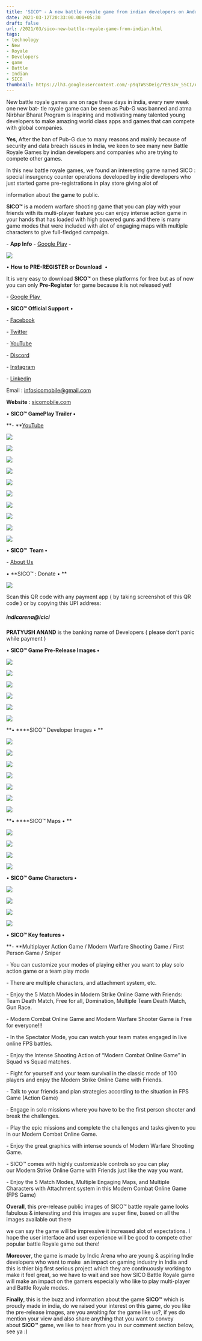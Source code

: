 ```yaml
---
title: 'SICO™ - A new battle royale game from indian developers on Android! '
date: 2021-03-12T20:33:00.000+05:30
draft: false
url: /2021/03/sico-new-battle-royale-game-from-indian.html
tags: 
- technology
- New
- Royale
- Developers
- game
- Battle
- Indian
- SICO
thumbnail: https://lh3.googleusercontent.com/-p9qTWsSDeig/YE93Jv_5SCI/AAAAAAAADio/wx0XF8nApb09wOnaMvn3oa0ltWpXbIsyACLcBGAsYHQ/s1600/1615820576073020-0.png "SICO™ - A new battle royale game from indian developers on Android!"
--- 
```


  

New battle royale games are on rage these days in india, every new week one new bat- tle royale game can be seen as Pub-G was banned and atma Nirbhar Bharat Program is inspiring and motivating many talented young developers to make amazing world class apps and games that can compete with global companies. 

  

**Yes**, After the ban of Pub-G due to many reasons and mainly because of security and data breach issues in India, we keen to see many new Battle Royale Games by indian developers and companies who are trying to compete other games.

  

In this new battle royale games, we found an interesting game named SICO : special insurgency counter operations developed by indie developers who just started game pre-registrations in play store giving alot of

information about the game to public. 

  

**SICO™** is a modern warfare shooting game that you can play with your friends with its multi-player feature you can enjoy intense action game in your hands that has loaded with high powered guns and there is many game modes that were included with alot of engaging maps with multiple characters to give full-fledged campaign. 

  

\- **App Info** - [Google Play](https://play.google.com/store/apps/details?id=com.indicarenasico.shooter) -  

  

 ![](https://lh3.googleusercontent.com/-qd9SEvtz8s8/YE93IG83fRI/AAAAAAAADik/evBObMnHGcQGjJg0l0mK4QWcCj3ZaTXZACLcBGAsYHQ/s1600/1615820567793184-1.png) 

  

• **How to PRE-REGISTER or Download**  •

  

It is very easy to download **SICO™** on these platforms for free but as of now you can only **Pre-Register** for game because it is not released yet! 

  

\- [Google Play ](https://play.google.com/store/apps/details?id=com.indicarenasico.shooter)  

  

• **SICO™ Official Support** •

  

\- [Facebook](https://www.facebook.com/sicomobile/)

\- [Twitter](https://twitter.com/sicomobile?s=08)

\- [YouTube](https://youtu.be/RwseM-ZBdTQ)

\- [Discord](https://discord.gg/wFkp9wUz9F)

\- [Instagram](https://instagram.com/indicarena?igshid=srrkwzj48zvj)

\- [Linkedin](https://www.linkedin.com/company/indicarena)

  

Email : [infosicomobile@gmail.com](Mailto:infosicomobile@gmail.com)

**Website** : [sicomobile.com](http://sicomobile.com)  

  

• **SICO™ GamePlay Trailer •**

**\- **[YouTube](https://youtu.be/RwseM-ZBdTQ)

  

 ![](https://lh3.googleusercontent.com/-K03QfQOoOlQ/YFBDSDkPPzI/AAAAAAAADj0/b61puQwpvSs_PRJi1tf_diRtDBo3Q3w5wCLcBGAsYHQ/s1600/1615872831495868-0.png) 

  

 ![](https://lh3.googleusercontent.com/-uy3aXQCizXI/YFBDP0IK3YI/AAAAAAAADjs/c7Vk8bLz3PAI0vLfughx1jd_nQ4tHq5ugCLcBGAsYHQ/s1600/1615872822209011-1.png) 

  

 ![](https://lh3.googleusercontent.com/-Tg4ThArERiw/YFBDNv8RTAI/AAAAAAAADjo/JmU2RIF0WOAhdkXfSBOzLHSzFz4N8WnLgCLcBGAsYHQ/s1600/1615872815889465-2.png) 

  

 ![](https://lh3.googleusercontent.com/-RZN7ZD5RZ0w/YFBDLwZAXzI/AAAAAAAADjk/lNNnSYY6iZoGOgsYy7IWiqAEORPi1PgawCLcBGAsYHQ/s1600/1615872806723815-3.png) 

  

 ![](https://lh3.googleusercontent.com/-A6JnYAvjBUI/YFBDJiKN4CI/AAAAAAAADjg/o2EBcMoppck6L1hicyLeH7CEFbmVe5lxACLcBGAsYHQ/s1600/1615872797407080-4.png) 

  

 ![](https://lh3.googleusercontent.com/-bxanH6wEgMg/YFBDHCMEORI/AAAAAAAADjc/Pydl1aB7Os8kutQUGSqoM1p4qVNNJ-Y4QCLcBGAsYHQ/s1600/1615872790067505-5.png) 

  

 ![](https://lh3.googleusercontent.com/-JlRitOX8MAA/YFBDFTlYMcI/AAAAAAAADjY/7K7KTqOlDicjJGTLwDNnxcNCLmOIxGepgCLcBGAsYHQ/s1600/1615872783479915-6.png) 

  

 ![](https://lh3.googleusercontent.com/-YSCXlrXvE-I/YFBDD2wst2I/AAAAAAAADjU/YYB3Ett4Vwo797sp-Q2TgURiMzglf4aTACLcBGAsYHQ/s1600/1615872776334485-7.png) 

  

 ![](https://lh3.googleusercontent.com/-AIvwI5KfMBI/YFBDB_pM0CI/AAAAAAAADjQ/0Wy1fQRmJqw4hndXA-6zvr1uFv74Jqj-ACLcBGAsYHQ/s1600/1615872768818552-8.png) 

  

 ![](https://lh3.googleusercontent.com/-K1vbRb1rNBw/YFBDANG8sLI/AAAAAAAADjM/sFO4wmLby5sj_5P-44ssAypFowY62bkNgCLcBGAsYHQ/s1600/1615872756430738-9.png) 

  

• **SICO™  Team •**

  

\- [About Us](https://indicarena.com/teams.html)

  

• **SICO™ : Donate • **

 **![](https://lh3.googleusercontent.com/-dDGQSO-LEq8/YE93F_iRI-I/AAAAAAAADig/8JfJOHq0IpUbfpCAYc3_XA5SrKOVxRB7ACLcBGAsYHQ/s1600/1615820561066011-2.png)** 

Scan this QR code with any payment app ( by taking screenshot of this QR code ) or by copying this UPI address:   

##### indicarena@icici  

**PRATYUSH ANAND** is the banking name of Developers ( please don't panic while payment ) 

  

• **SICO™ Game Pre-Release Images •**  

 ![](https://lh3.googleusercontent.com/-oD_jVPwS-B4/YE93EOirNnI/AAAAAAAADic/r9hkIBsOfNICaHc6OD4Gt9pcwmV5pKdAQCLcBGAsYHQ/s1600/1615820554373113-3.png) 

  

 ![](https://lh3.googleusercontent.com/-2M0hRbsco0s/YE93CoukfpI/AAAAAAAADiY/Hy1KPHmaLHYPTct-ymRHhxbKsXHrErCSwCLcBGAsYHQ/s1600/1615820547266617-4.png) 

  

 ![](https://lh3.googleusercontent.com/-jRj-MvtrlV4/YE93AzioTTI/AAAAAAAADiU/wSfe9QKuRUMozGviq6Zath2L49H1vBO9ACLcBGAsYHQ/s1600/1615820539856595-5.png) 

  

 ![](https://lh3.googleusercontent.com/-5PQ7Yj3q0Hw/YE92-zr6JVI/AAAAAAAADiM/nlT5f7wckvUbJ6MrgPWW8FjD_Ke8mOR6QCLcBGAsYHQ/s1600/1615820534669893-6.png) 

  

 ![](https://lh3.googleusercontent.com/-gW3eQOJ0Y94/YE929pVGxdI/AAAAAAAADiE/TXaV4s9FxGo_w6ErZZTlTFE4nTaxR1HqACLcBGAsYHQ/s1600/1615820529809644-7.png) 

  

 ![](https://lh3.googleusercontent.com/-dOWOhUKHuF8/YE928QaV19I/AAAAAAAADiA/__HliojmvJUJ3zFSpXJFK5JotGxYcUbbQCLcBGAsYHQ/s1600/1615820524464828-8.png) 

  

**• ****SICO™ Developer Images • **

 **![](https://lh3.googleusercontent.com/-KH42vBVK0j8/YE927Hcl03I/AAAAAAAADh8/l8mMqoE-IhsQiTLaGuL7c6yhCd03LWI2QCLcBGAsYHQ/s1600/1615820515712558-9.png)** 

 **![](https://lh3.googleusercontent.com/-O_jrm6JDrdI/YE9249W6C_I/AAAAAAAADh0/g_4TnK23kfsVhJ8Uh5NnEm0609p-_SdNgCLcBGAsYHQ/s1600/1615820509174693-10.png)** 

 ![](https://lh3.googleusercontent.com/-WjYjrjpCd_g/YE923BoXbvI/AAAAAAAADhw/oOIDml1TEa0WvcdTWAtbg4OnGXQccSwJgCLcBGAsYHQ/s1600/1615820501835803-11.png) 

  

 ![](https://lh3.googleusercontent.com/-loPOz8zUhGY/YE921VtGtII/AAAAAAAADhs/eIO-eJtPt6oP99l0YL-LFPx_DSvWLbEAgCLcBGAsYHQ/s1600/1615820490644275-12.png) 

  

 ![](https://lh3.googleusercontent.com/-9wHHkhorG-A/YE92yaYpkeI/AAAAAAAADhg/vzN-5PqDKkIUovsQoPYYeoiBh5uPE_eYACLcBGAsYHQ/s1600/1615820483631552-13.png) 

  

 ![](https://lh3.googleusercontent.com/-bu32bhgQu8Q/YE92wvKHF2I/AAAAAAAADhc/TlYtll-lZJI_Tyx2PjIQXYSqerlIFIY5gCLcBGAsYHQ/s1600/1615820474118894-14.png) 

  

 ![](https://lh3.googleusercontent.com/-KjGdun5O0sY/YE92uXxAdcI/AAAAAAAADhY/-bORqTJRcGUq2JmGjk4DXa6-oDTYbDrowCLcBGAsYHQ/s1600/1615820457552708-15.png) 

  

  

**• ****SICO™ Maps • **

 **![](https://lh3.googleusercontent.com/-FRrMI1uKgIo/YE92qRYItRI/AAAAAAAADhU/J8awKvm2cOcg38JqUCFopDj0rxhe1S5qgCLcBGAsYHQ/s1600/1615820452884807-16.png)** 

 **![](https://lh3.googleusercontent.com/-_mvZhztgse4/YE92pKzKwQI/AAAAAAAADhQ/nMkt75w0Yz0bGn0S8DWxLowAAuCurW6eQCLcBGAsYHQ/s1600/1615820447020646-17.png)** 

 ![](https://lh3.googleusercontent.com/-HPmEYZ0lN9k/YE92nh8vTWI/AAAAAAAADhM/OYWy9xGFg-42o5FmoO66ij1alZSu41ntwCLcBGAsYHQ/s1600/1615820443454119-18.png) 

  

 ![](https://lh3.googleusercontent.com/-0NNq4TZazG4/YE92mkEVBwI/AAAAAAAADhI/MQPEKkhrUyQIDi4qszkKD6jnuVKhz3DkACLcBGAsYHQ/s1600/1615820439382615-19.png) 

  

• **SICO™ Game Characters •**  

 **![](https://lh3.googleusercontent.com/-GwBIDg5CtmE/YE92l8xWuAI/AAAAAAAADhE/feZ26DWbGnQo1fUZ4_JXZwgP6ZQsvQh2wCLcBGAsYHQ/s1600/1615820434370179-20.png)** 

 **![](https://lh3.googleusercontent.com/-vEPd6a04lgA/YE92kY_l73I/AAAAAAAADhA/Gx942KhqRtgjpw5hFAF1cqZVedkl4SGMgCLcBGAsYHQ/s1600/1615820429242011-21.png)** 

 **![](https://lh3.googleusercontent.com/-2MkwZu7gyqk/YE92jJ2Wc0I/AAAAAAAADg4/PL7HbnGskRsFeTdW7gMeqMD_JuCtG17YQCLcBGAsYHQ/s1600/1615820368154815-22.png)** 

 **![](https://lh3.googleusercontent.com/-hKqqzbVPuwI/YE92T81S-MI/AAAAAAAADg0/8vd_c7AEm4QFEFXZV-0Ut0d9ngmT5bOjQCLcBGAsYHQ/s1600/1615820330486834-23.png)** 

• **SICO™ Key features •**

**\- **Multiplayer Action Game / Modern Warfare Shooting Game / First Person Game / Sniper

  

\- You can customize your modes of playing either you want to play solo action game or a team play mode

  

\- There are multiple characters, and attachment system, etc.

  

\- Enjoy the 5 Match Modes in Modern Strike Online Game with Friends: Team Death Match, Free for all, Domination, Multiple Team Death Match, Gun Race. 

  

\- Modern Combat Online Game and Modern Warfare Shooter Game is Free for everyone!!!

  

\- In the Spectator Mode, you can watch your team mates engaged in live online FPS battles. 

  

\- Enjoy the Intense Shooting Action of “Modern Combat Online Game” in Squad vs Squad matches. 

  

\- Fight for yourself and your team survival in the classic mode of 100 players and enjoy the Modern Strike Online Game with Friends. 

  

\- Talk to your friends and plan strategies according to the situation in FPS Game (Action Game)

  

\- Engage in solo missions where you have to be the first person shooter and break the challenges. 

  

\- Play the epic missions and complete the challenges and tasks given to you in our Modern Combat Online Game. 

  

\- Enjoy the great graphics with intense sounds of Modern Warfare Shooting Game.

  

\- SICO™ comes with highly customizable controls so you can play our Modern Strike Online Game with Friends just like the way you want.

  

\- Enjoy the 5 Match Modes, Multiple Engaging Maps, and Multiple Characters with Attachment system in this Modern Combat Online Game (FPS Game)

  

**Overall**, this pre-release public images of SICO™ battle royale game looks fabulous & interesting and this images are super fine, based on all the images available out there

we can say the game will be impressive it increased alot of expectations. I hope the user interface and user experience will be good to compete other popular battle Royale game out there! 

  

**Moreover**, the game is made by Indic Arena who are young & aspiring Indie developers who want to make  an impact on gaming industry in India and this is thier big first serious project which they are continuously working to make it feel great, so we have to wait and see how SICO Battle Royale game will make an impact on the gamers especially who like to play multi-player and Battle Royale modes. 

  

**Finally**, this is the buzz and information about the game **SICO™** which is proudly made in india, do we raised your interest on this game, do you like the pre-release images, are you awaiting for the game like us?, if yes do mention your view and also share anything that you want to convey about **SICO™** game, we like to hear from you in our comment section below, see ya :)